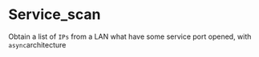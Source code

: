 # Service_scan

Obtain a list of `IPs` from a LAN what have some service port opened, with `async`architecture






